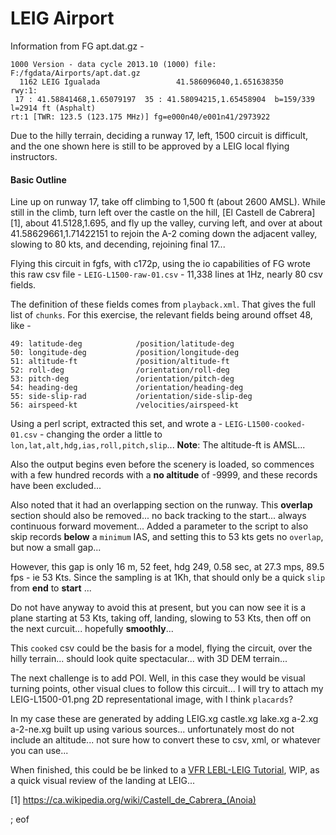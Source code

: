 # LEIG Airport

Information from FG apt.dat.gz -

````
1000 Version - data cycle 2013.10 (1000) file: F:/fgdata/Airports/apt.dat.gz
  1162 LEIG Igualada                 41.586096040,1.651638350
rwy:1:
 17 : 41.58841468,1.65079197  35 : 41.58094215,1.65458904  b=159/339 l=2914 ft (Asphalt)
rt:1 [TWR: 123.5 (123.175 MHz)] fg=e000n40/e001n41/2973922
````

Due to the hilly terrain, deciding a runway 17, left, 1500 circuit is difficult, and the one shown here is still to be approved by a LEIG local flying instructors.

#### Basic Outline

Line up on runway 17, take off climbing to 1,500 ft (about 2600 AMSL). While still in the climb, turn left over the castle on the hill, [El Castell de Cabrera][1], about 41.5128,1.695, and fly up the valley, curving left, and over at about 41.58629661,1.71422151 to rejoin the A-2 coming down the adjacent valley, slowing to 80 kts, and decending, rejoining final 17...

Flying this circuit in fgfs, with c172p, using the io capabilities of FG wrote this raw csv file - `LEIG-L1500-raw-01.csv` - 11,338 lines at 1Hz, nearly 80 csv fields. 

The definition of these fields comes from `playback.xml`. That gives the full list of `chunks`. For this exercise, the relevant fields being around offset 48, like -

````
49: latitude-deg            /position/latitude-deg
50: longitude-deg           /position/longitude-deg
51: altitude-ft             /position/altitude-ft
52: roll-deg                /orientation/roll-deg
53: pitch-deg               /orientation/pitch-deg
54: heading-deg             /orientation/heading-deg
55: side-slip-rad           /orientation/side-slip-deg
56: airspeed-kt             /velocities/airspeed-kt
````

Using a perl script, extracted this set, and wrote a - `LEIG-L1500-cooked-01.csv` - changing the order a little to `lon,lat,alt,hdg,ias,roll,pitch,slip`... **Note**: The altitude-ft is AMSL...

Also the output begins even before the scenery is loaded, so commences with a few hundred records with a **no altitude** of -9999, and these records have been excluded...

Also noted that it had an overlapping section on the runway. This **overlap** section should also be removed... no back tracking to the start... always continuous forward movement... Added a parameter to the script to also skip records **below** a `minimum` IAS, and setting this to 53 kts gets no `overlap`, but now a small gap... 

However, this gap is only 16 m, 52 feet, hdg 249, 0.58 sec, at 27.3 mps, 89.5 fps - ie 53 Kts. Since the sampling is at 1Kh, that should only be a quick `slip` from **end** to **start** ...

Do not have anyway to avoid this at present, but you can now see it is a plane starting at 53 Kts, taking off, landing, slowing to 53 Kts, then off on the next curcuit... hopefully **smoothly**...

This `cooked` csv could be the basis for a model, flying the circuit, over the hilly terrain... should look quite spectacular... with 3D DEM terrain...

The next challenge is to add POI. Well, in this case they would be visual turning points, other visual clues to follow this circuit... I will try to attach my LEIG-L1500-01.png 2D representational image, with I think `placards`?

In my case these are generated by adding LEIG.xg castle.xg lake.xg a-2.xg a-2-ne.xg built up using various sources... unfortunately most do not include an altitude... not sure how to convert these to csv, xml, or whatever you can use...

When finished, this could be be linked to a [VFR LEBL-LEIG Tutorial](https://drive.google.com/a/geoffair.info/file/d/0B2wA-loaS2xnenBpQlVRTE9FbkU/view), WIP, as a quick visual review of the landing at LEIG...

[1] https://ca.wikipedia.org/wiki/Castell_de_Cabrera_(Anoia)

; eof
